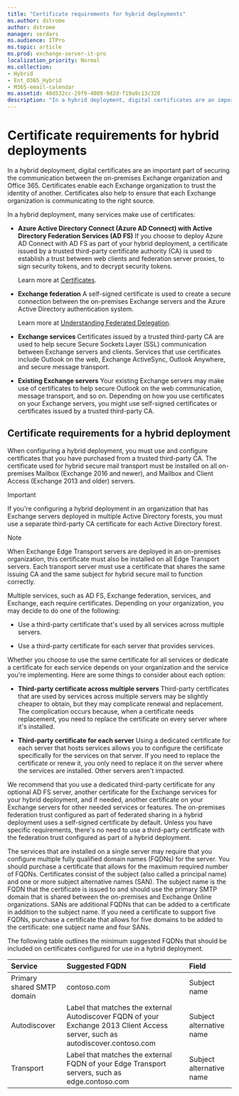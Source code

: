 ```yaml
---
title: "Certificate requirements for hybrid deployments"
ms.author: dstrome
author: dstrome
manager: serdars
ms.audience: ITPro
ms.topic: article
ms.prod: exchange-server-it-pro
localization_priority: Normal
ms.collection:
- Hybrid
- Ent_O365_Hybrid
- M365-email-calendar
ms.assetid: 48d532cc-29f9-4009-9d2d-f19a9c13c320
description: "In a hybrid deployment, digital certificates are an important part of securing the communication between the on-premises Exchange organization and Office 365. Certificates enable each Exchange organization to trust the identity of another. Certificates also help to ensure that each Exchange organization is communicating to the right source."
---
```


# Certificate requirements for hybrid deployments

In a hybrid deployment, digital certificates are an important part of securing the communication between the on-premises Exchange organization and Office 365. Certificates enable each Exchange organization to trust the identity of another. Certificates also help to ensure that each Exchange organization is communicating to the right source.
  
In a hybrid deployment, many services make use of certificates:
  
- **Azure Active Directory Connect (Azure AD Connect) with Active Directory Federation Services (AD FS)** If you choose to deploy Azure AD Connect with AD FS as part of your hybrid deployment, a certificate issued by a trusted third-party certificate authority (CA) is used to establish a trust between web clients and federation server proxies, to sign security tokens, and to decrypt security tokens. 
    
    Learn more at [Certificates](https://go.microsoft.com/fwlink/p/?linkId=205993).
    
- **Exchange federation** A self-signed certificate is used to create a secure connection between the on-premises Exchange servers and the Azure Active Directory authentication system. 
    
    Learn more at [Understanding Federated Delegation](http://technet.microsoft.com/library/09e6732a-4e99-44d0-801d-9463fdc57a9b.aspx).
    
- **Exchange services** Certificates issued by a trusted third-party CA are used to help secure Secure Sockets Layer (SSL) communication between Exchange servers and clients. Services that use certificates include Outlook on the web, Exchange ActiveSync, Outlook Anywhere, and secure message transport. 
    
- **Existing Exchange servers** Your existing Exchange servers may make use of certificates to help secure Outlook on the web communication, message transport, and so on. Depending on how you use certificates on your Exchange servers, you might use self-signed certificates or certificates issued by a trusted third-party CA. 
    
## Certificate requirements for a hybrid deployment

When configuring a hybrid deployment, you must use and configure certificates that you have purchased from a trusted third-party CA. The certificate used for hybrid secure mail transport must be installed on all on-premises Mailbox (Exchange 2016 and newer), and Mailbox and Client Access (Exchange 2013 and older) servers. 
  
> [!IMPORTANT]
> If you're configuring a hybrid deployment in an organization that has Exchange servers deployed in multiple Active Directory forests, you must use a separate third-party CA certificate for each Active Directory forest. 
  
> [!NOTE]
> When Exchange Edge Transport servers are deployed in an on-premises organization, this certificate must also be installed on all Edge Transport servers. Each transport server must use a certificate that shares the same issuing CA and the same subject for hybrid secure mail to function correctly. 
  
Multiple services, such as AD FS, Exchange federation, services, and Exchange, each require certificates. Depending on your organization, you may decide to do one of the following:
  
- Use a third-party certificate that's used by all services across multiple servers.
    
- Use a third-party certificate for each server that provides services.
    
Whether you choose to use the same certificate for all services or dedicate a certificate for each service depends on your organization and the service you're implementing. Here are some things to consider about each option:
  
- **Third-party certificate across multiple servers** Third-party certificates that are used by services across multiple servers may be slightly cheaper to obtain, but they may complicate renewal and replacement. The complication occurs because, when a certificate needs replacement, you need to replace the certificate on every server where it's installed. 
    
- **Third-party certificate for each server** Using a dedicated certificate for each server that hosts services allows you to configure the certificate specifically for the services on that server. If you need to replace the certificate or renew it, you only need to replace it on the server where the services are installed. Other servers aren't impacted. 
    
We recommend that you use a dedicated third-party certificate for any optional AD FS server, another certificate for the Exchange services for your hybrid deployment, and if needed, another certificate on your Exchange servers for other needed services or features. The on-premises federation trust configured as part of federated sharing in a hybrid deployment uses a self-signed certificate by default. Unless you have specific requirements, there's no need to use a third-party certificate with the federation trust configured as part of a hybrid deployment.
  
The services that are installed on a single server may require that you configure multiple fully qualified domain names (FQDNs) for the server. You should purchase a certificate that allows for the maximum required number of FQDNs. Certificates consist of the subject (also called a principal name) and one or more subject alternative names (SAN). The subject name is the FQDN that the certificate is issued to and should use the primary SMTP domain that is shared between the on-premises and Exchange Online organizations. SANs are additional FQDNs that can be added to a certificate in addition to the subject name. If you need a certificate to support five FQDNs, purchase a certificate that allows for five domains to be added to the certificate: one subject name and four SANs.
  
The following table outlines the minimum suggested FQDNs that should be included on certificates configured for use in a hybrid deployment.
  
|**Service**|**Suggested FQDN**|**Field**|
|:-----|:-----|:-----|
|Primary shared SMTP domain  <br/> |contoso.com  <br/> |Subject name  <br/> |
|Autodiscover  <br/> |Label that matches the external Autodiscover FQDN of your Exchange 2013 Client Access server, such as autodiscover.contoso.com  <br/> |Subject alternative name  <br/> |
|Transport  <br/> |Label that matches the external FQDN of your Edge Transport servers, such as edge.contoso.com  <br/> |Subject alternative name  <br/> |
   

